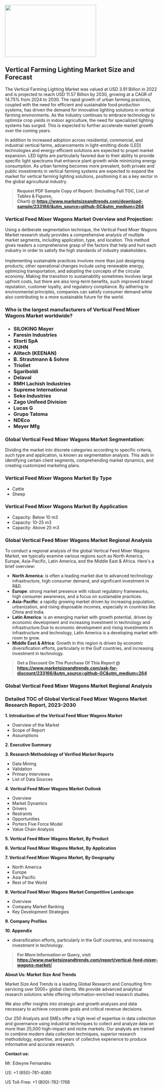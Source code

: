 <p><img class="alignnone size-medium wp-image-20088" src="https://ffe5etoiles.com/wp-content/uploads/2024/12/MST1-300x171.png" alt="" width="300" height="171" /></p><h2>Vertical Farming Lighting Market Size and Forecast</h2><p>The Vertical Farming Lighting Market was valued at USD 3.91 Billion in 2022 and is projected to reach USD 11.57 Billion by 2030, growing at a CAGR of 14.75% from 2024 to 2030. The rapid growth of urban farming practices, coupled with the need for efficient and sustainable food production systems, has driven the demand for innovative lighting solutions in vertical farming environments. As the industry continues to embrace technology to optimize crop yields in indoor agriculture, the need for specialized lighting systems has surged. This is expected to further accelerate market growth over the coming years.</p><p>In addition to increased adoption across residential, commercial, and industrial vertical farms, advancements in light-emitting diode (LED) technologies and energy-efficient solutions are expected to propel market expansion. LED lights are particularly favored due to their ability to provide specific light spectrums that enhance plant growth while minimizing energy consumption. As urban farming becomes more prevalent, both private and public investments in vertical farming systems are expected to expand the market for vertical farming lighting solutions, positioning it as a key sector in the global agricultural industry.</p></p><blockquote id="" class=""><strong>Request PDF Sample Copy of Report: (Including Full TOC, List of Tables &amp; Figures, Chart)&nbsp;@&nbsp;<strong><a href="https://www.marketsizeandtrends.com/download-sample/233166/&utm_source=github-GC&utm_medium=264" target="_blank">https://www.marketsizeandtrends.com/download-sample/233166/&utm_source=github-GC&utm_medium=264</a></strong></strong></blockquote><h3 id="" class="">Vertical Feed Mixer Wagons Market&nbsp;Overview and Projection:</h3><p id="" class="">Using a deliberate segmentation technique, the Vertical Feed Mixer Wagons Market research study provides a comprehensive analysis of multiple market segments, including application, type, and location. This method gives readers a comprehensive grasp of the factors that help and hurt each industry in order to satisfy the high standards of industry stakeholders. <br /> <br />Implementing sustainable practices involves more than just designing products; other operational changes include using renewable energy, optimizing transportation, and adopting the concepts of the circular economy. Making the transition to sustainability sometimes involves large upfront costs, but there are also long-term benefits, such improved brand reputation, customer loyalty, and regulatory compliance. By adhering to environmental principles, companies can satisfy consumer demand while also contributing to a more sustainable future for the world.</p><h3 id="" class="">Who is the largest manufacturers of&nbsp;Vertical Feed Mixer Wagons Market worldwide?</h3><h3 class=""><p><ul><li>SILOKING Mayer </li><li> Faresin Industries </li><li> Storti SpA </li><li> KUHN </li><li> Alltech (KEENAN) </li><li> B. Strautmann & Sohne </li><li> Trioliet </li><li> Sgariboldi </li><li> Delaval </li><li> RMH Lachish Industries </li><li> Supreme International </li><li> Seko Industries </li><li> Zago Unifeed Division </li><li> Lucas G </li><li> Grupo Tatoma </li><li> NDEco </li><li> Meyer Mfg</li></ul></p></h3><h3 id="" class="">Global&nbsp;Vertical Feed Mixer Wagons Market Segmentation:</h3><p id="" class="">Dividing the market into discrete categories according to specific criteria, such type and application, is known as segmentation analysis. This aids in identifying certain client segments, comprehending market dynamics, and creating customized marketing plans.</p><h3 id="" class="">Vertical Feed Mixer Wagons Market&nbsp;By Type</h3><p><p><ul><li>Cattle</li><li> Sheep</p></li></ul></p></p><h3 id="" class="">Vertical Feed Mixer Wagons Market&nbsp;By Application</h3><p class=""><p><ul><li>Capacity: Below 10 m3</li><li> Capacity: 10-25 m3</li><li> Capacity: Above 25 m3</li></ul></p></p><h3 id="" class="">Global Vertical Feed Mixer Wagons Market Regional Analysis</h3><p id="" class="">To conduct a regional analysis of the global Vertical Feed Mixer Wagons Market, we typically examine various regions such as North America, Europe, Asia-Pacific, Latin America, and the Middle East &amp; Africa. Here's a brief overview:</p><ul><li><strong>North America</strong>: is often a leading market due to advanced technology infrastructure, high consumer demand, and significant investment in R&amp;D.</li><li><strong>Europe</strong>: strong market presence with robust regulatory frameworks, high consumer awareness, and a focus on sustainable practices.</li><li><strong>Asia-Pacific</strong>: a rapidly growing market driven by increasing population, urbanization, and rising disposable incomes, especially in countries like China and India.</li><li><strong>Latin America</strong>: is an emerging market with growth potential, driven by economic development and increasing investment in technology and infrastructure.Due to economic development and rising investments in infrastructure and technology, Latin America is a developing market with room to grow.</li><li><strong>Middle East &amp; Africa</strong>: Growth in this region is driven by economic diversification efforts, particularly in the Gulf countries, and increasing investment in technology.</li></ul><blockquote id="" class=""><strong>Get a Discount On The Purchase Of This Report @ <strong><a href="https://www.marketsizeandtrends.com/ask-for-discount/233166/&utm_source=github-GC&utm_medium=264" target="_blank">https://www.marketsizeandtrends.com/ask-for-discount/233166/&utm_source=github-GC&utm_medium=264</a></strong></strong></blockquote><h3 id="" class="">Global Vertical Feed Mixer Wagons Market Regional Analysis</h3><h3 id="" class="">Detailed TOC of Global Vertical Feed Mixer Wagons Market Research Report, 2023-2030</h3><p id="" class=""><strong>1. Introduction of the Vertical Feed Mixer Wagons Market</strong></p><ul><li>Overview of the Market</li><li>Scope of Report</li><li>Assumptions</li></ul><p id="" class=""><strong>2. Executive Summary</strong></p><p id="" class=""><strong>3. Research Methodology of Verified Market Reports</strong></p><ul><li>Data Mining</li><li>Validation</li><li>Primary Interviews</li><li>List of Data Sources</li></ul><p id="" class=""><strong>4. Vertical Feed Mixer Wagons Market Outlook</strong></p><ul><li>Overview</li><li>Market Dynamics</li><li>Drivers</li><li>Restraints</li><li>Opportunities</li><li>Porters Five Force Model</li><li>Value Chain Analysis</li></ul><p id="" class=""><strong>5. Vertical Feed Mixer Wagons Market, By Product</strong></p><p id="" class=""><strong>6. Vertical Feed Mixer Wagons Market, By Application</strong></p><p id="" class=""><strong>7. Vertical Feed Mixer Wagons Market, By Geography</strong></p><ul><li>North America</li><li>Europe</li><li>Asia Pacific</li><li>Rest of the World</li></ul><p id="" class=""><strong>8. Vertical Feed Mixer Wagons Market Competitive Landscape</strong></p><ul><li>Overview</li><li>Company Market Ranking</li><li>Key Development Strategies</li></ul><p id="" class=""><strong>9. Company Profiles</strong></p><p id="" class=""><strong>10. Appendix</strong></p><ul><li>diversification efforts, particularly in the Gulf countries, and increasing investment in technology.</li></ul><blockquote id="" class=""><strong>For More Information or Query, visit <strong><strong><a href="https://www.marketsizeandtrends.com/report/vertical-feed-mixer-wagons-market/" target="_blank">https://www.marketsizeandtrends.com/report/vertical-feed-mixer-wagons-market/</a></strong></strong></strong></blockquote><p id="" class=""><strong>About Us: Market Size And Trends</strong></p><p id="" class="">Market Size And Trends is a leading Global Research and Consulting firm servicing over 5000+ global clients. We provide advanced analytical research solutions while offering information-enriched research studies.</p><p id="" class="">We also offer insights into strategic and growth analyses and data necessary to achieve corporate goals and critical revenue decisions.</p><p id="" class="">Our 250 Analysts and SMEs offer a high level of expertise in data collection and governance using industrial techniques to collect and analyze data on more than 25,000 high-impact and niche markets. Our analysts are trained to combine modern data collection techniques, superior research methodology, expertise, and years of collective experience to produce informative and accurate research.</p><p id="" class=""><strong>Contact us:</strong></p><p id="" class="">Mr. Edwyne Fernandes</p><p id="" class="">US: +1 (650)-781-4080</p><p id="" class="">US Toll-Free: +1 (800)-782-1768</p>
